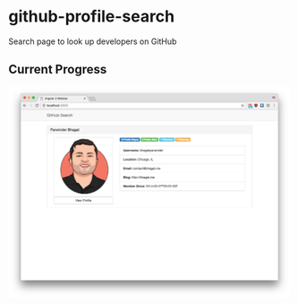 # github-profile-search
Search page to look up developers on GitHub


## Current Progress

![Current Progress](demo.png)